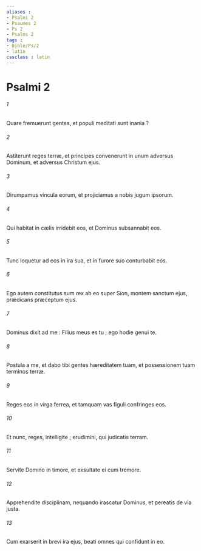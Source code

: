 ```yaml
---
aliases : 
- Psalmi 2
- Psaumes 2
- Ps 2
- Psalms 2
tags : 
- Bible/Ps/2
- latin
cssclass : latin
---
```


# Psalmi 2

###### 1
Quare fremuerunt gentes, et populi meditati sunt inania ?
###### 2
Astiterunt reges terræ, et principes convenerunt in unum adversus Dominum, et adversus Christum ejus.
###### 3
Dirumpamus vincula eorum, et projiciamus a nobis jugum ipsorum.
###### 4
Qui habitat in cælis irridebit eos, et Dominus subsannabit eos.
###### 5
Tunc loquetur ad eos in ira sua, et in furore suo conturbabit eos.
###### 6
Ego autem constitutus sum rex ab eo super Sion, montem sanctum ejus, prædicans præceptum ejus.
###### 7
Dominus dixit ad me : Filius meus es tu ; ego hodie genui te.
###### 8
Postula a me, et dabo tibi gentes hæreditatem tuam, et possessionem tuam terminos terræ.
###### 9
Reges eos in virga ferrea, et tamquam vas figuli confringes eos.
###### 10
Et nunc, reges, intelligite ; erudimini, qui judicatis terram.
###### 11
Servite Domino in timore, et exsultate ei cum tremore.
###### 12
Apprehendite disciplinam, nequando irascatur Dominus, et pereatis de via justa.
###### 13
Cum exarserit in brevi ira ejus, beati omnes qui confidunt in eo.
